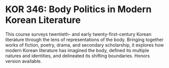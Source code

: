 # KOR 346: Body Politics in Modern Korean Literature

This course surveys twentieth- and early twenty-first-century Korean literature through the lens of representations of the body. Bringing together works of fiction, poetry, drama, and secondary scholarship, it explores how modern Korean literature has imagined the body, defined its multiple natures and identities, and delineated its shifting boundaries. Honors version available.